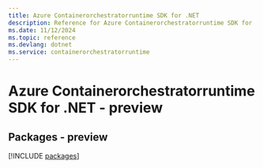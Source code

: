 ```yaml
---
title: Azure Containerorchestratorruntime SDK for .NET
description: Reference for Azure Containerorchestratorruntime SDK for .NET
ms.date: 11/12/2024
ms.topic: reference
ms.devlang: dotnet
ms.service: containerorchestratorruntime
---
```

# Azure Containerorchestratorruntime SDK for .NET - preview
## Packages - preview
[!INCLUDE [packages](containerorchestratorruntime-index.md)]